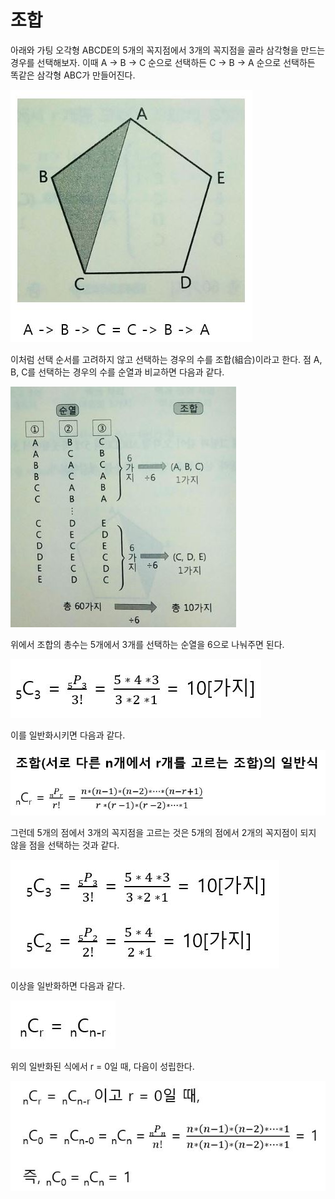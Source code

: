 # 조합

아래와 가팅 오각형 ABCDE의 5개의 꼭지점에서 3개의 꼭지점을 골라 삼각형을 만드는 경우를 선택해보자. 이때 A -> B -> C 순으로 선택하든 C -> B -> A 순으로 선택하든 똑같은 삼각형 ABC가 만들어진다. 

![](./Figure/Combination1.JPG)

이처럼 선택 순서를 고려하지 않고 선택하는 경우의 수를 조합(組合)이라고 한다. 점 A, B, C를 선택하는 경우의 수를 순열과 비교하면 다음과 같다. 

![](./Figure/Combination2.JPG)

위에서 조합의 총수는 5개에서 3개를 선택하는 순열을 6으로 나눠주면 된다. 

![](./Figure/Combination3.JPG)

이를 일반화시키면 다음과 같다.

![](./Figure/Combination4.JPG)



그런데 5개의 점에서 3개의 꼭지점을 고르는 것은 5개의 점에서 2개의 꼭지점이 되지 않을 점을 선택하는 것과 같다. 

![](./Figure/Combination5.JPG)

이상을 일반화하면 다음과 같다.

![](./Figure/Combination6.JPG)



위의 일반화된 식에서 r = 0일 때, 다음이 성립한다.

![](./Figure/Combination7.JPG)

